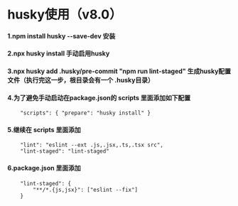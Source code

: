 
# husky使用（v8.0）
#### 1.npm install husky --save-dev 安装
#### 2.npx husky install  手动启用husky
#### 3.npx husky add .husky/pre-commit "npm run lint-staged"  生成husky配置文件（执行完这一步，根目录会有一个 .husky目录）

#### 4.为了避免手动启动在package.json的 scripts 里面添加如下配置

```
    "scripts": { "prepare": "husky install" }
```

#### 5.继续在 scripts 里面添加
```angular2html
    "lint": "eslint --ext .js,.jsx,.ts,.tsx src",
    "lint-staged": "lint-staged"
```

#### 6.package.json 里面添加 
```angular2html
    "lint-staged": {
        "**/*.{js,jsx}": ["eslint --fix"]
    }
```
